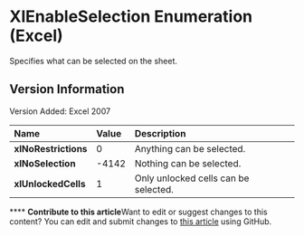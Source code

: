 
# XlEnableSelection Enumeration (Excel)

Specifies what can be selected on the sheet.


## Version Information

Version Added: Excel 2007 



|**Name**|**Value**|**Description**|
|:-----|:-----|:-----|
| **xlNoRestrictions**|0|Anything can be selected.|
| **xlNoSelection**|-4142|Nothing can be selected.|
| **xlUnlockedCells**|1|Only unlocked cells can be selected.|

****   **Contribute to this article**Want to edit or suggest changes to this content? You can edit and submit changes to  [this article](https://github.com/jhershey00/VBA_Excel_Test/OpenXMLCon/articles/91b1a272-86e3-a9cf-8c90-d5fcbb22d5f6.md) using GitHub.

